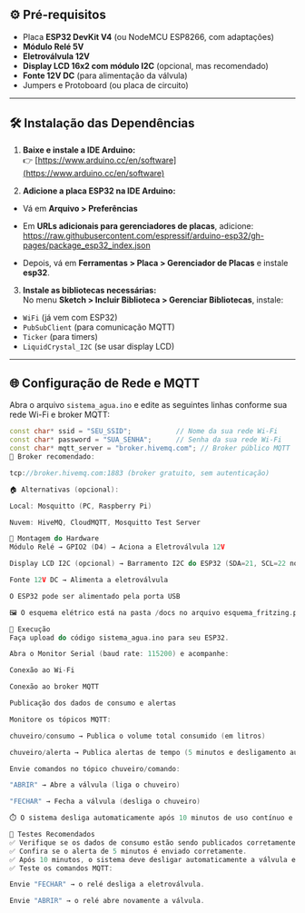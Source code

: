 ## ⚙️ Pré-requisitos

- Placa **ESP32 DevKit V4** (ou NodeMCU ESP8266, com adaptações)
- **Módulo Relé 5V**
- **Eletroválvula 12V**
- **Display LCD 16x2 com módulo I2C** (opcional, mas recomendado)
- **Fonte 12V DC** (para alimentação da válvula)
- Jumpers e Protoboard (ou placa de circuito)

---

## 🛠️ Instalação das Dependências

1. **Baixe e instale a IDE Arduino:**  
👉 [https://www.arduino.cc/en/software](https://www.arduino.cc/en/software)

2. **Adicione a placa ESP32 na IDE Arduino:**  
- Vá em **Arquivo > Preferências**  
- Em **URLs adicionais para gerenciadores de placas**, adicione:  
https://raw.githubusercontent.com/espressif/arduino-esp32/gh-pages/package_esp32_index.json

- Depois, vá em **Ferramentas > Placa > Gerenciador de Placas** e instale **esp32**.

3. **Instale as bibliotecas necessárias:**  
No menu **Sketch > Incluir Biblioteca > Gerenciar Bibliotecas**, instale:  
- `WiFi` (já vem com ESP32)  
- `PubSubClient` (para comunicação MQTT)  
- `Ticker` (para timers)  
- `LiquidCrystal_I2C` (se usar display LCD)

---

## 🌐 Configuração de Rede e MQTT

Abra o arquivo `sistema_agua.ino` e edite as seguintes linhas conforme sua rede Wi-Fi e broker MQTT:

```cpp
const char* ssid = "SEU_SSID";           // Nome da sua rede Wi-Fi
const char* password = "SUA_SENHA";      // Senha da sua rede Wi-Fi
const char* mqtt_server = "broker.hivemq.com"; // Broker público MQTT
🔗 Broker recomendado:

tcp://broker.hivemq.com:1883 (broker gratuito, sem autenticação)

🏠 Alternativas (opcional):

Local: Mosquitto (PC, Raspberry Pi)

Nuvem: HiveMQ, CloudMQTT, Mosquitto Test Server

🔌 Montagem do Hardware
Módulo Relé → GPIO2 (D4) → Aciona a Eletroválvula 12V

Display LCD I2C (opcional) → Barramento I2C do ESP32 (SDA=21, SCL=22 no padrão)

Fonte 12V DC → Alimenta a eletroválvula

O ESP32 pode ser alimentado pela porta USB

🖼️ O esquema elétrico está na pasta /docs no arquivo esquema_fritzing.png.

🚀 Execução
Faça upload do código sistema_agua.ino para seu ESP32.

Abra o Monitor Serial (baud rate: 115200) e acompanhe:

Conexão ao Wi-Fi

Conexão ao broker MQTT

Publicação dos dados de consumo e alertas

Monitore os tópicos MQTT:

chuveiro/consumo → Publica o volume total consumido (em litros)

chuveiro/alerta → Publica alertas de tempo (5 minutos e desligamento automático)

Envie comandos no tópico chuveiro/comando:

"ABRIR" → Abre a válvula (liga o chuveiro)

"FECHAR" → Fecha a válvula (desliga o chuveiro)

⏱️ O sistema desliga automaticamente após 10 minutos de uso contínuo e publica um alerta no tópico chuveiro/alerta.

🧪 Testes Recomendados
✅ Verifique se os dados de consumo estão sendo publicados corretamente a cada 10 segundos (+0.5 litros).
✅ Confira se o alerta de 5 minutos é enviado corretamente.
✅ Após 10 minutos, o sistema deve desligar automaticamente a válvula e enviar um alerta.
✅ Teste os comandos MQTT:

Envie "FECHAR" → o relé desliga a eletroválvula.

Envie "ABRIR" → o relé abre novamente a válvula.
